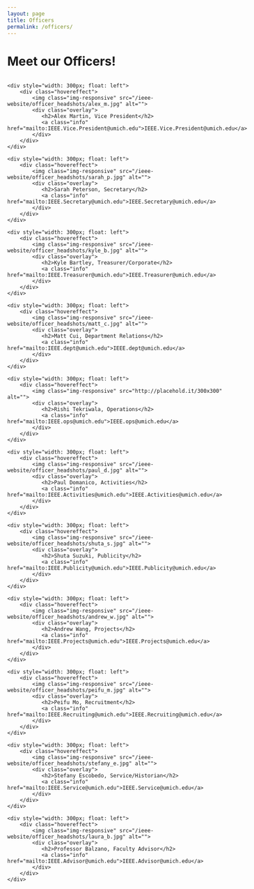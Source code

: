 ```yaml
---
layout: page
title: Officers
permalink: /officers/
---
```


# Meet our Officers!

<div style="display:table">
    <div style="width: 300px; float: left">
        <div class="hovereffect">
            <img class="img-responsive" src="/ieee-website/officer_headshots/kayura_m.jpg" alt="">
            <div class="overlay">
               <h2>Kayura Mendonza, President</h2>
               <a class="info" href="mailto:IEEE.pres@umich.edu">IEEE.pres@umich.edu</a>
            </div>
        </div>
    </div>

    <div style="width: 300px; float: left">
        <div class="hovereffect">
            <img class="img-responsive" src="/ieee-website/officer_headshots/alex_m.jpg" alt="">
            <div class="overlay">
               <h2>Alex Martin, Vice President</h2>
               <a class="info" href="mailto:IEEE.Vice.President@umich.edu">IEEE.Vice.President@umich.edu</a>
            </div>
        </div>
    </div>

    <div style="width: 300px; float: left">
        <div class="hovereffect">
            <img class="img-responsive" src="/ieee-website/officer_headshots/sarah_p.jpg" alt="">
            <div class="overlay">
               <h2>Sarah Peterson, Secretary</h2>
               <a class="info" href="mailto:IEEE.Secretary@umich.edu">IEEE.Secretary@umich.edu</a>
            </div>
        </div>
    </div>

    <div style="width: 300px; float: left">
        <div class="hovereffect">
            <img class="img-responsive" src="/ieee-website/officer_headshots/kyle_b.jpg" alt="">
            <div class="overlay">
               <h2>Kyle Bartley, Treasurer/Corporate</h2>
               <a class="info" href="mailto:IEEE.Treasurer@umich.edu">IEEE.Treasurer@umich.edu</a>
            </div>
        </div>
    </div>

    <div style="width: 300px; float: left">
        <div class="hovereffect">
            <img class="img-responsive" src="/ieee-website/officer_headshots/matt_c.jpg" alt="">
            <div class="overlay">
               <h2>Matt Cui, Department Relations</h2>
               <a class="info" href="mailto:IEEE.dept@umich.edu">IEEE.dept@umich.edu</a>
            </div>
        </div>
    </div>

    <div style="width: 300px; float: left">
        <div class="hovereffect">
            <img class="img-responsive" src="http://placehold.it/300x300" alt="">
            <div class="overlay">
               <h2>Rishi Tekriwala, Operations</h2>
               <a class="info" href="mailto:IEEE.ops@umich.edu">IEEE.ops@umich.edu</a>
            </div>
        </div>
    </div>

    <div style="width: 300px; float: left">
        <div class="hovereffect">
            <img class="img-responsive" src="/ieee-website/officer_headshots/paul_d.jpg" alt="">
            <div class="overlay">
               <h2>Paul Domanico, Activities</h2>
               <a class="info" href="mailto:IEEE.Activities@umich.edu">IEEE.Activities@umich.edu</a>
            </div>
        </div>
    </div>

    <div style="width: 300px; float: left">
        <div class="hovereffect">
            <img class="img-responsive" src="/ieee-website/officer_headshots/shuta_s.jpg" alt="">
            <div class="overlay">
               <h2>Shuta Suzuki, Publicity</h2>
               <a class="info" href="mailto:IEEE.Publicity@umich.edu">IEEE.Publicity@umich.edu</a>
            </div>
        </div>
    </div>

    <div style="width: 300px; float: left">
        <div class="hovereffect">
            <img class="img-responsive" src="/ieee-website/officer_headshots/andrew_w.jpg" alt="">
            <div class="overlay">
               <h2>Andrew Wang, Projects</h2>
               <a class="info" href="mailto:IEEE.Projects@umich.edu">IEEE.Projects@umich.edu</a>
            </div>
        </div>
    </div>

    <div style="width: 300px; float: left">
        <div class="hovereffect">
            <img class="img-responsive" src="/ieee-website/officer_headshots/peifu_m.jpg" alt="">
            <div class="overlay">
               <h2>Peifu Mo, Recruitment</h2>
               <a class="info" href="mailto:IEEE.Recruiting@umich.edu">IEEE.Recruiting@umich.edu</a>
            </div>
        </div>
    </div>

    <div style="width: 300px; float: left">
        <div class="hovereffect">
            <img class="img-responsive" src="/ieee-website/officer_headshots/stefany_e.jpg" alt="">
            <div class="overlay">
               <h2>Stefany Escobedo, Service/Historian</h2>
               <a class="info" href="mailto:IEEE.Service@umich.edu">IEEE.Service@umich.edu</a>
            </div>
        </div>
    </div>

    <div style="width: 300px; float: left">
        <div class="hovereffect">
            <img class="img-responsive" src="/ieee-website/officer_headshots/laura_b.jpg" alt="">
            <div class="overlay">
               <h2>Professor Balzano, Faculty Advisor</h2>
               <a class="info" href="mailto:IEEE.Advisor@umich.edu">IEEE.Advisor@umich.edu</a>
            </div>
        </div>
    </div>



</div>


<style>
.hovereffect {
  width: 100%;
  height: 100%;
  float: left;
  overflow: hidden;
  position: relative;
  text-align: center;
  cursor: default;
}

.hovereffect .overlay {
  width: 100%;
  height: 100%;
  position: absolute;
  overflow: hidden;
  top: 0;
  left: 0;
  opacity: 0;
  filter: alpha(opacity=0);
  background-color: rgba(0,0,0,0.5);
  -webkit-transition: all 0.4s cubic-bezier(0.88,-0.99, 0, 1.81);
  transition: all 0.4s cubic-bezier(0.88,-0.99, 0, 1.81);
}

.hovereffect img {
  display: block;
  position: relative;
  -webkit-transition: all 0.4s cubic-bezier(0.88,-0.99, 0, 1.81);
  transition: all 0.4s cubic-bezier(0.88,-0.99, 0, 1.81);
}

.hovereffect h2 {
  color: #fff;
  text-align: center;
  position: relative;
  font-size: 17px;
  background: rgba(0,0,0,0.6);
  -webkit-transform: translatey(-100px);
  -ms-transform: translatey(-100px);
  transform: translatey(-100px);
  -webkit-transition: all 0.4s cubic-bezier(0.88,-0.99, 0, 1.81);
  transition: all 0.4s cubic-bezier(0.88,-0.99, 0, 1.81);
  padding: 10px;
  
}

.hovereffect a.info {
  text-decoration: none;
  display: inline-block;
  color: #fff;
  border: 1px solid #fff;
  background-color: transparent;
  opacity: 0;
  filter: alpha(opacity=0);
  -webkit-transition: all 0.4s ease;
  transition: all 0.4s ease;
  margin: 50px 0 0;
  padding: 7px 14px;
}

.hovereffect a.info:hover {
  box-shadow: 0 0 5px #fff;
}

.hovereffect:hover img {
  -ms-transform: scale(1.2);
  -webkit-transform: scale(1.2);
  transform: scale(1.2);
}

.hovereffect:hover .overlay {
  opacity: 1;
  filter: alpha(opacity=100);
}

.hovereffect:hover h2,.hovereffect:hover a.info {
  opacity: 1;
  filter: alpha(opacity=100);
  -ms-transform: translatey(0);
  -webkit-transform: translatey(0);
  transform: translatey(0);
}

.hovereffect:hover a.info {
  -webkit-transition-delay: .2s;
  transition-delay: .2s;
}
</style>
